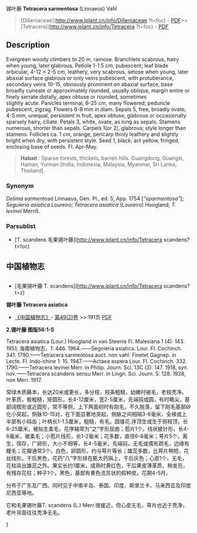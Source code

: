 锡叶藤 **Tetracera sarmentosa** (Linnaeus) Vahl

> [Dilleniaceae](http://www.iplant.cn/info/Dilleniaceae ?t=foc) - [PDF](http://iplant.cn/foc/pdf/Dilleniaceae.pdf)>>[Tetracera](http://www.iplant.cn/info/Tetracera ?t=foc) - [PDF](http://www.iplant.cn/foc/pdf/Tetracera.pdf)

## Description

Evergreen woody climbers to 20 m, ramose. Branchlets scabrous, hairy when young, later glabrous. Petiole 1-1.5 cm, pubescent; leaf blade orbicular, 4-12 × 2-5 cm, leathery, very scabrous, setose when young, later abaxial surface glabrous or only veins pubescent, with protuberance, secondary veins 10-15, obviously prominent on abaxial surface, base broadly cuneate or approximately rounded, usually oblique, margin entire or finely serrate distally, apex obtuse or rounded, sometimes <br clear=all> slightly acute. Panicles terminal, 6-25 cm, many flowered; peduncle pubescent, zigzag. Flowers 6-8 mm in diam. Sepals 5, free, broadly ovate, 4-5 mm, unequal, persistent in fruit, apex obtuse, glabrous or occasionally sparsely hairy, ciliate. Petals 3, white, ovate, as long as sepals. Stamens numerous, shorter than sepals. Carpels 1(or 2), glabrous; style longer than stamens. Follicles ca. 1 cm, orange, pericarp thinly leathery and slightly bright when dry, with persistent style. Seed 1, black; aril yellow, fringed, enclosing base of seeds. Fl. Apr-May.

> **Habait** : 
> Sparse forests, thickets, barren hills. Guangdong, Guangxi, Hainan, Yunnan [India, Indonesia, Malaysia, Myanmar, Sri Lanka, Thailand].

### Synonym
*Delima sarmentosa* Linnaeus, Gen. Pl., ed. 5, App. 1754 [*\"sparmentosa\"*]; *Seguieria asiatica* Loureiro; *Tetracera asiatica* (Loureiro) Hoogland; *T. levinei* Merrill.

### Parsublist

* [T.  scandens  毛果锡叶藤](http://www.iplant.cn/info/Tetracera scandens?t=foc)

## 中国植物志

## 
* [毛果锡叶藤  T.  scandens](http://www.iplant.cn/info/Tetracera scandens?t=z)

**锡叶藤 Tetracera asiatica**

* [《中国植物志》](http://www.iplant.cn/frps)- [第49(2)卷](http://www.iplant.cn/frps/vol/49(2)) >> 191页 [PDF](http://www.iplant.cn/frps/pdf/49(2)/191a.PDF)

**2.锡叶藤 图版56:1-5**

Tetracera asiatica (Lour.) Hoogland in van Steenis Fl. Malesiana 1 (4): 143. 1951; 海南植物志，1: 446. 1964.——Segnieria asiatica. Lour. Fl. Cochinch. 341. 1790.——Tetracera sarmentosa auct. non vahl: Finetet Gagnep. in Lecte. Fl. Indo-chine 1: 15. 1947.——Actaea aspera Lour. Fl. Cochinch. 332. 1790.——Tetracera levinei Merr. in Philip. Journ. Sci. 13C (3): 147. 1918, syn. nov.——Tetracera scandens sensu Merr. in Lingn. Sci. Journ. 5: 128. 1928, non Merr. 1917.

常绿木质藤本，长达20米或更长，多分枝，枝条粗糙，幼嫩时被毛，老枝秃净。叶革质，极粗糙，矩圆形，长4-12厘米，宽2-5厘米，先端钝或圆，有时略尖，基部阔楔形或近圆形，常不等侧，上下两面初时有刚毛，不久脱落，留下刚毛基部矽化小突起，侧脉10-15对，在下面显著地突起，侧脉之间相隔3-6毫米，全缘或上半部有小钝齿；叶柄长1-1.5厘米，粗糙，有毛。圆锥花.序顶生或生于侧枝顶，长6-25厘米，被贴生柔毛，花序轴常为“之”字形屈曲；苞片1个，线状披针形，长4-6毫米，被柔毛；小苞片线形，长1-2毫米；花多数，直径6-8毫米；萼片5个，离生，宿存，广卵形，大小不相等，长4-5毫米，先端钝，无毛或偶有疏毛，边缘有睫毛；花瓣通常3个，白色，卵圆形，约与萼片等长；雄蕊多数，比萼片稍短，花丝线形，干后黑色，花药“八”字形排在膨大药隔上，干后灰色；心皮1个，无毛，花柱突出雄蕊之外。果实长约1厘米，成熟时黄红色，干后果皮薄革质，稍发亮，有残存花柱；种子1个，黑色，基部有黄色流苏状的假种皮。花期4-5月。

分布于广东及广西。同时见于中南半岛、泰国、印度、斯里兰卡、马来西亚及印度尼西亚等地。

它和毛果锡叶藤T. scandens (L.) Merr.很接近，但心皮无毛，萼片也近于秃净，老叶背面往往秃净无毛。

}